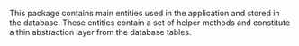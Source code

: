 This package contains main entities used in the application and stored in the database.
These entities contain a set of helper methods and constitute a thin abstraction layer from the database tables.